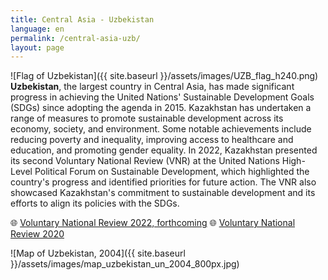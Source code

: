 ```yaml
---
title: Central Asia - Uzbekistan
language: en
permalink: /central-asia-uzb/
layout: page
---
```


![Flag of Uzbekistan]({{ site.baseurl }}/assets/images/UZB_flag_h240.png) **Uzbekistan**, the largest country in Central Asia, has made significant progress in achieving the United Nations' Sustainable Development Goals (SDGs) since adopting the agenda in 2015. Kazakhstan has undertaken a range of measures to promote sustainable development across its economy, society, and environment. Some notable achievements include reducing poverty and inequality, improving access to healthcare and education, and promoting gender equality. In 2022, Kazakhstan presented its second Voluntary National Review (VNR) at the United Nations High-Level Political Forum on Sustainable Development, which highlighted the country's progress and identified priorities for future action. The VNR also showcased Kazakhstan's commitment to sustainable development and its efforts to align its policies with the SDGs.

🌐 [Voluntary National Review 2022, forthcoming](https://hlpf.un.org/countries/uzbekistan/voluntary-national-reviews-2023)
🌐 [Voluntary National Review 2020](https://hlpf.un.org/countries/uzbekistan/voluntary-national-review-2020)

![Map of Uzbekistan, 2004]({{ site.baseurl }}/assets/images/map_uzbekistan_un_2004_800px.jpg)
